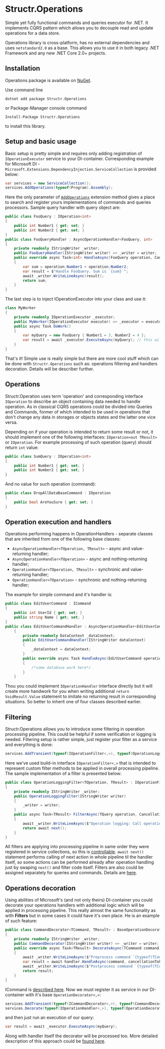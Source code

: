 # Structr.Operations

Simple yet fully functional commands and queries executor for .NET. It implements CQRS pattern which allows you to decouple read and update operations for a data store.

Operations library is cross-platform, has no external dependencies and uses `netstandard2.0` as a base. This allows you to use it in both legacy .NET Framework and any new .NET Core 2.0+ projects.

## Installation

Operations package is available on [NuGet](https://www.nuget.org/packages/Structr.Operations/). 

Use command line

```
dotnet add package Structr.Operations
```

or Package-Manager console command

```
Install-Package Structr.Operations
```

to install this library.

## Setup and basic usage

Basic setup is pretty simple and requires only adding registration of `IOperationExecutor` service to your DI-container. Corresponding example for Microsoft DI - `Microsoft.Extensions.DependencyInjection.ServiceCollection` is provided below:

```csharp
var services = new ServiceCollection();
services.AddOperations(typeof(Program).Assembly);
```

Here the only parameter of [`AddOperations`](/Operations-Extensions.md) extension method gives a place to search and register yours implementations of commands and queries processors. Sample query handler with query object are:

```csharp
public class FooQuery : IOperation<int>
{
    public int Number1 { get; set; }
    public int Number2 { get; set; }
}
public class FooQueryHandler : AsyncOperationHandler<FooQuery, int>
{
    private readonly IStringWriter _writer;
    public FooQueryHandler(IStringWriter writer) => _writer = writer;
    public override async Task<int> HandleAsync(FooQuery operation, CancellationToken cancellationToken)
    {
        var sum = operation.Number1 + operation.Number2;
        var result = $"Handle FooQuery. Sum is `{sum}`";
        await _writer.WriteLineAsync(result);
        return sum;
    }
}
```

The last step is to inject IOperationExecutor into your class and use it:

```csharp
class MyWorker
{
    private readonly IOperationExecutor _executor;
    public MyWorker(IOperationExecutor executor) => _executor = executor;
    public async Task DoWork()
    {
        var myQuery = new FooQuery { Number1 = 3, Number2 = 4 };
        var result = await _executor.ExecuteAsync(myQuery); // this will give 7
    }
}
```

That's it! Simple use is really simple but there are more cool stuff which can be done with `Structr.Operations` such as: operations filtering and handlers decoration. Details will be describer further.

## Operations

Structr.Operation uses term 'operation' and corresponding interface `IOperation` to describe an object containing data needed to handle operation. As in classical CQRS operations could be divided into Queries and Commands, former of which intended to be used in operations that don't change any data in storages or objects states and the latter one vice versa.

Depending on if your operation is intended to return some result or not, it should implement one of the following interfaces: `IOperation<out TResult>` or `IOperation`. For example processing of such operation (query) should return `int` value:

```csharp
public class SumQuery : IOperation<int>
{
    public int Number1 { get; set; }
    public int Number2 { get; set; }
}
```

And no value for such operation (command):

```csharp
public class DropAllDataBaseCommand : IOperation
{
    public bool AreYouSure { get; set; }
}
```

## Operation execution and handlers

Operations performing happens in OperationHandlers - separate classes that are inherited from one of the following base classes:

* `AsyncOperationHandler<TOperation, TResult>` - async and value-returning handler;
* `AsyncOperationHandler<TOperation>` - async and nothing-returning handler;
* `OperationHandler<TOperation, TResult>` - synchronic and value-returning handler;
* `OperationHandler<TOperation>` - synchronic and nothing-returning handler;

The example for simple command and it's handler is:

```csharp
public class EditUserCommand : ICommand
{
    public int UserId { get; set; }
    public string Name { get; set; }
}
public class EditUserCommandHandler : AsyncOperationHandler<EditUserCommand>
    {
        private readonly DataContext _dataContext;
        public EditUserCommandHandler(IStringWriter dataContext)
        {
            _dataContext = dataContext;
        }
        public override async Task HandleAsync(EditUserCommand operation, CancellationToken cancellationToken)
        {
            /*some database work here*/
        }
    }
```

Thou you could implement `IOperationHandler` interface directly but it will create more handwork for you when writing additional `return VoidResult.Value` statement to imitate no returning result in corresponding situations. So better to inherit one of four classes described earlier.

## Filtering

Structr.Operations allows you to introduce some filtering in operation processing pipeline. This could be helpful if some verification or logging is needed.
Filtering setup is rather simple, just register your filter as a service and everything is done:

```csharp
services.AddTransient(typeof(IOperationFilter<,>), typeof(OperationLoggingFilter<,>));
```

Here we've used build-in interface `IOperationFilter<,>` that is intended to represent custom filter methods to be applied in overall processing pipeline. The sample implementation of a filter is presented below:

```csharp
public class OperationLoggingFilter<TOperation, TResult> : IOperationFilter<TOperation, TResult> where TOperation : IOperation<TResult>
{
    private readonly IStringWriter _writer;
    public OperationLoggingFilter(IStringWriter writer)
    {
        _writer = writer;
    }
    public async Task<TResult> FilterAsync(TQuery operation, CancellationToken cancellationToken, OperationHandlerDelegate<TResult> next)
    {
        await _writer.WriteLineAsync($"Operation logging: Call operation of type {operation.GetType().Name}");
        return await next();
    }
}
```

All filters are applying into processing pipeline in same order they were registered in service collections, so this is [controllable](/Operations-Filtering.md#filter-conditional-execution). `await next()` statement performs calling of next action in whole pipeline til the handler itself, so some actions can be performed already after operation handling just by swaping `next()` and filter code itself.
Filters are also could be assigned separately for queries and commands. Details are [here](/Operations-Filtering.md#special-filters).

## Operations decoration

Using abilities of Microsoft's (and not only theirs) DI-container you could decorate your operations handlers with additional logic which will be applied in processing pipeline. This really almost the same functionality as with **Filters** but in some cases it could have it's own place. He is an example of such feature:

```csharp
public class CommandDecorator<TCommand, TResult> : BaseOperationDecorator<TCommand, TResult>, ICommandDecorator<TCommand, TResult> where TCommand : ICommand<TResult>
{
    private readonly IStringWriter _writer;
    public CommandDecorator(IStringWriter writer) => _writer = writer;
    public override async Task<TResult> DecorateAsync(TCommand command, IOperationHandler<TCommand, TResult> handler, CancellationToken cancellationToken)
    {
        await _writer.WriteLineAsync($"Preprocess command `{typeof(TCommand).Name}` by `{GetType().Name}`");
        var result = await handler.HandleAsync(command, cancellationToken);
        await _writer.WriteLineAsync($"Postprocess command `{typeof(TCommand).Name}` by `{GetType().Name}`");
        return result;
    }
}
```

ICommand is [described here](/Operations-Filtering.md#special-filters).
Now we must register it as service in our DI-container with it's base `OperationDecorator<,>`:

```csharp
services.AddTransient(typeof(ICommandDecorator<,>), typeof(CommandDecorator<,>));
services.Decorate(typeof(IOperationHandler<,>), typeof(OperationDecorator<,>));
```

and then just run an execution of our query:

```csharp
var result = await _executor.ExecuteAsync(myQuery);
```

Along with handler itself the decorator will be processed too. More detailed description of this approach could be [found here](/Operations-Decoration.md).
